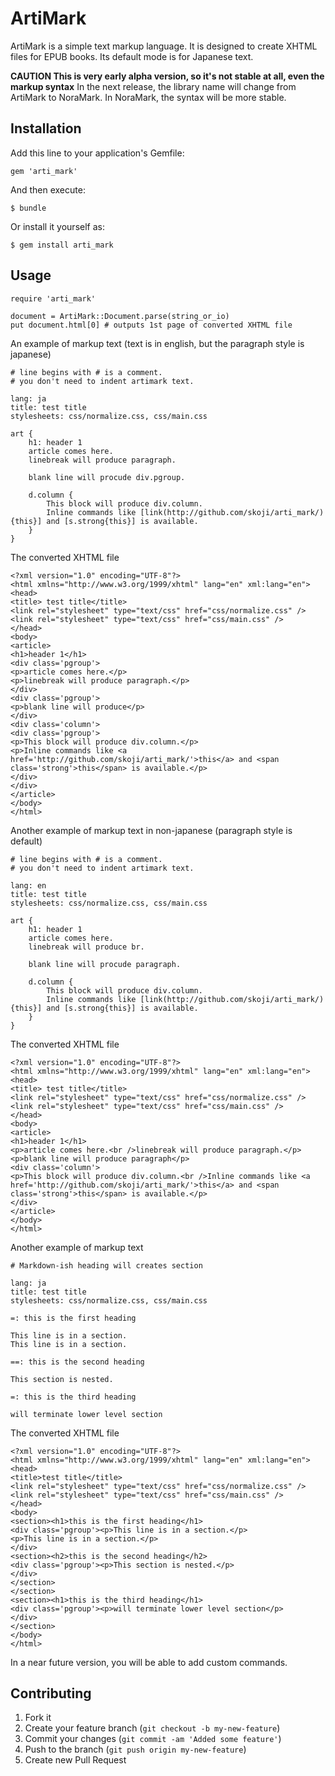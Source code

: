 # ArtiMark

ArtiMark is a simple text markup language. It is designed to create XHTML files for EPUB books. Its default mode is for Japanese text.

**CAUTION This is very early alpha version, so it's not stable at all, even the markup syntax**
In the next release,  the library name will change from ArtiMark to NoraMark.
In NoraMark, the syntax will be more stable.

## Installation

Add this line to your application's Gemfile:

    gem 'arti_mark'

And then execute:

    $ bundle

Or install it yourself as:

    $ gem install arti_mark

## Usage

    require 'arti_mark'

    document = ArtiMark::Document.parse(string_or_io)
    put document.html[0] # outputs 1st page of converted XHTML file

An example of markup text (text is in english, but the paragraph style is japanese)

    # line begins with # is a comment.
    # you don't need to indent artimark text.

    lang: ja
    title: test title
    stylesheets: css/normalize.css, css/main.css

    art {
        h1: header 1
        article comes here.
        linebreak will produce paragraph.

        blank line will procude div.pgroup.

        d.column {
            This block will produce div.column.
            Inline commands like [link(http://github.com/skoji/arti_mark/){this}] and [s.strong{this}] is available.
        }
    }

The converted XHTML file

    <?xml version="1.0" encoding="UTF-8"?>
    <html xmlns="http://www.w3.org/1999/xhtml" lang="en" xml:lang="en">
    <head>
    <title> test title</title>
    <link rel="stylesheet" type="text/css" href="css/normalize.css" />
    <link rel="stylesheet" type="text/css" href="css/main.css" />
    </head>
    <body>
    <article>
    <h1>header 1</h1>
    <div class='pgroup'>
    <p>article comes here.</p>
    <p>linebreak will produce paragraph.</p>
    </div>
    <div class='pgroup'>
    <p>blank line will produce</p>
    </div>
    <div class='column'>
    <div class='pgroup'>
    <p>This block will produce div.column.</p>
    <p>Inline commands like <a href='http://github.com/skoji/arti_mark/'>this</a> and <span class='strong'>this</span> is available.</p>
    </div>
    </div>
    </article>
    </body>
    </html>

Another example of markup text in non-japanese (paragraph style is default)

    # line begins with # is a comment.
    # you don't need to indent artimark text.

    lang: en
    title: test title
    stylesheets: css/normalize.css, css/main.css

    art {
        h1: header 1
        article comes here.
        linebreak will produce br.

        blank line will procude paragraph.

        d.column {
            This block will produce div.column.
            Inline commands like [link(http://github.com/skoji/arti_mark/){this}] and [s.strong{this}] is available.
        }
    }

The converted XHTML file

    <?xml version="1.0" encoding="UTF-8"?>
    <html xmlns="http://www.w3.org/1999/xhtml" lang="en" xml:lang="en">
    <head>
    <title> test title</title>
    <link rel="stylesheet" type="text/css" href="css/normalize.css" />
    <link rel="stylesheet" type="text/css" href="css/main.css" />
    </head>
    <body>
    <article>
    <h1>header 1</h1>
    <p>article comes here.<br />linebreak will produce paragraph.</p>
    <p>blank line will produce paragraph</p>
    <div class='column'>
    <p>This block will produce div.column.<br />Inline commands like <a href='http://github.com/skoji/arti_mark/'>this</a> and <span class='strong'>this</span> is available.</p>
    </div>
    </article>
    </body>
    </html>


Another example of markup text

    # Markdown-ish heading will creates section

    lang: ja
    title: test title
    stylesheets: css/normalize.css, css/main.css
    
    =: this is the first heading

    This line is in a section.
    This line is in a section.

    ==: this is the second heading

    This section is nested.

    =: this is the third heading

    will terminate lower level section

The converted XHTML file

    <?xml version="1.0" encoding="UTF-8"?>
    <html xmlns="http://www.w3.org/1999/xhtml" lang="en" xml:lang="en">
    <head>
    <title>test title</title>
    <link rel="stylesheet" type="text/css" href="css/normalize.css" />
    <link rel="stylesheet" type="text/css" href="css/main.css" />
    </head>
    <body>
    <section><h1>this is the first heading</h1>
    <div class='pgroup'><p>This line is in a section.</p>
    <p>This line is in a section.</p>
    </div>
    <section><h2>this is the second heading</h2>
    <div class='pgroup'><p>This section is nested.</p>
    </div>
    </section>
    </section>
    <section><h1>this is the third heading</h1>
    <div class='pgroup'><p>will terminate lower level section</p>
    </div>
    </section>
    </body>
    </html>    
    







In a near future version, you will be able to add custom commands.

## Contributing

1. Fork it
2. Create your feature branch (`git checkout -b my-new-feature`)
3. Commit your changes (`git commit -am 'Added some feature'`)
4. Push to the branch (`git push origin my-new-feature`)
5. Create new Pull Request
